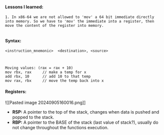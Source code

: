 
#### Lessons I learned:
```
1. In x86-64 we are not allowed to 'mov' a 64 bit immediate directly into memory. So we have to 'mov' the immediate into a register, then move the content of the register into memory. 


```


#### Syntax:
```
<instruction_mnemonic>  <destination>, <source>



Moving values: (rax = rax + 10)
mov rbx, rax     // make a temp for x
add rbx, 10      // add 10 to that temp
mov rax, rbx     // move the temp back into x

```



#### Registers:

![[Pasted image 20240905160016.png]]


- **RSP:** A pointer to the top of the stack, changes when data is pushed and popped to the stack. 
- **RBP:** A pointer to the BASE of the stack (last value of stack?), usually do not change throughout the functions execution. 
